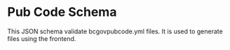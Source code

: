 # Pub Code Schema

This JSON schema validate bcgovpubcode.yml files. It is used to generate files using the frontend.
